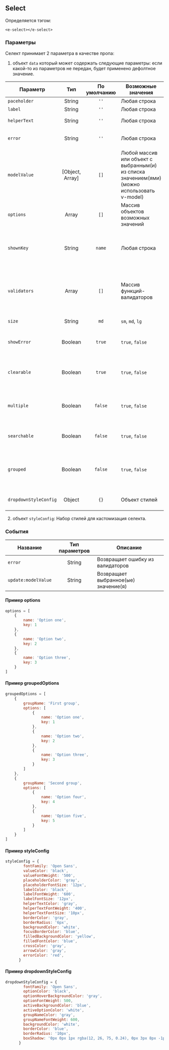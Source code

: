 ## Select

Определяется тэгом:
```vue
<e-select></e-select>
```

### Параметры
Селект принимает 2 параметра в качестве пропа:
1. объект `data` который может содержать следующие параметры:
   если какой-то из параметров не передан, будет применено дефолтное значение.

| Параметр                |       Тип       | По умолчанию | Возможные значения                                                                           | Описание                                                         |
|-------------------------|:---------------:|:------------:|----------------------------------------------------------------------------------------------|------------------------------------------------------------------|
| ``paceholder``          |     String      |    ``''``    | Любая строка                                                                                 | Placeholder                                                      |
| ``label``               |     String      |    ``''``    | Любая строка                                                                                 | Label                                                            |
| ``helperText``          |     String      |    ``''``    | Любая строка                                                                                 | Мелкий текст под селектом                                        |
| ``error``               |     String      |    ``''``    | Любая строка                                                                                 | Вывод кастомной ошибки                                           |
| ``modelValue``          | [Object, Array] |    ``[]``    | Любой массив или объект с выбранным(и) из списка значением(ями) (можно использовать v-model) | Значение(я) селекта (можно использовать v-model)                 |
| ``options``             |      Array      |    ``[]``    | Массив объектов возможных значений                                                           | Список возможных значений                                        |
| ``shownKey``            |     String      |   ``name``   | Любая строка                                                                                 | Ключ, по которому выводить значение в селект и дропдаун          |
| ``validators``          |      Array      |    ``[]``    | Массив функций-валидаторов                                                                   | Проверка значения будет проходить через каждую функцию-валидатор |
| ``size``                |     String      |    ``md``    | ``sm``, ``md``, ``lg``                                                                       | Размер селекта                                                   |
| ``showError``           |     Boolean     |   ``true``   | ``true``, ``false``                                                                          | Показывать ошибку и состояние селекта                            |
| ``clearable``           |     Boolean     |   ``true``   | ``true``, ``false``                                                                          | Стирать введенное значение с помощью кнопки                      |
| ``multiple``            |     Boolean     |  ``false``   | ``true``, ``false``                                                                          | Возможность выбора более одного значения из списка               |
| ``searchable``          |     Boolean     |  ``false``   | ``true``, ``false``                                                                          | Осуществлять поиск по списку значений                            |
| ``grouped``             |     Boolean     |  ``false``   | ``true``, ``false``                                                                          | Группировать список в дропдауне (нужен определенный вид options) |
| ``dropdownStyleConfig`` |     Object      |    ``{}``    | Объект стилей                                                                                | Кастомизация стилей дропдауна                                    |

2. объект `styleConfig`:
Набор стилей для кастомизация селекта.

### События

| Название              | Тип параметров | Описание                             |
|-----------------------|:--------------:|--------------------------------------|
| ``error``             |     String     | Возвращает ошибку из валидаторов     |
| ``update:modelValue`` |     String     | Возвращает выбранное(ые) значение(я) |

#### Пример options
```javascript
options = [
    {
        name: 'Option one',
        key: 1
    },
    {
        name: 'Option two',
        key: 2
    },
    {
        name: 'Option three',
        key: 3
    }
]
```


#### Пример groupedOptions
```javascript
groupedOptions = [
    {
        groupName: 'First group',
        options: [
            {
                name: 'Option one',
                key: 1
            },
            {
                name: 'Option two',
                key: 2
            },
            {
                name: 'Option three',
                key: 3
            }
        ]
    },
    {
        groupName: 'Second group',
        options: [
            {
                name: 'Option four',
                key: 4
            },
            {
                name: 'Option five',
                key: 5
            }
        ]
    }
]
```

#### Пример styleConfig

````javascript
styleConfig = {
        fontFamily: 'Open Sans',
        valueColor: 'black',
        valueFontWeight: '500',
        placeholderColor: 'gray',
        placeholderFontSize: '12px',
        labelColor: 'black',
        labelFontWeight: '600',
        labelFontSize: '12px',
        helperTextColor: 'gray',
        helperTextFontWeight: '400',
        helperTextFontSize: '10px',
        borderColor: 'gray',
        borderRadius: '6px',
        backgroundColor: 'white',
        focusBorderColor: 'blue',
        filledBackgroundColor: 'yellow',
        filledFontColor: 'blue',
        crossColor: 'gray',
        arrowColor: 'gray',
        errorColor: 'red',
      }
````

#### Пример dropdownStyleConfig

````javascript
dropdownStyleConfig = {
        fontFamily: 'Open Sans',
        optionColor: 'black',
        optionHoverBackgroundColor: 'gray',
        optionFontWeight: 500,
        activeBackgroundColor: 'blue',
        activeOptionColor: 'white',
        groupNameColor: 'gray',
        groupNameFontWeight: 600,
        backgroundColor: 'white',
        borderColor: 'blue',
        borderRadius: '10px',
        boxShadow: '0px 0px 1px rgba(12, 26, 75, 0.24), 0px 3px 8px -1px rgba(50, 50, 71, 0.05)'
      }
````